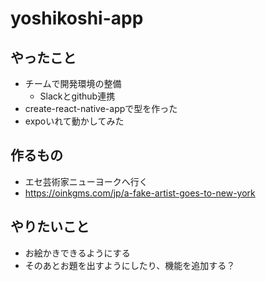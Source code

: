 # yoshikoshi-app
## やったこと
* チームで開発環境の整備
  * Slackとgithub連携
* create-react-native-appで型を作った
* expoいれて動かしてみた

## 作るもの
* エセ芸術家ニューヨークへ行く
* https://oinkgms.com/jp/a-fake-artist-goes-to-new-york

## やりたいこと
* お絵かきできるようにする
* そのあとお題を出すようにしたり、機能を追加する？